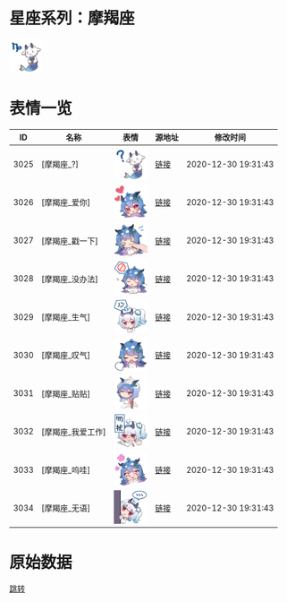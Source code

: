 # 星座系列：摩羯座

<img src="./cover.png" height="60" alt="cover" />

# 表情一览

|ID|名称|表情|源地址|修改时间|
|----|----|----|----|----|
|3025|[摩羯座_?]|<img src="./pic/003025_%5B摩羯座__%5D.png" height="60" alt="?"/>|[链接](http://i0.hdslb.com/bfs/emote/494dc137e39eea0d9e5610b96edaf65a0b1196b5.png)|2020-12-30 19:31:43|
|3026|[摩羯座_爱你]|<img src="./pic/003026_%5B摩羯座_爱你%5D.png" height="60" alt="爱你"/>|[链接](http://i0.hdslb.com/bfs/emote/86bf7b1cb5bb5b991411c0177458388cb06c613f.png)|2020-12-30 19:31:43|
|3027|[摩羯座_戳一下]|<img src="./pic/003027_%5B摩羯座_戳一下%5D.png" height="60" alt="戳一下"/>|[链接](http://i0.hdslb.com/bfs/emote/c5a79cba5ec225522e9391e3e6b038cc4c154a4d.png)|2020-12-30 19:31:43|
|3028|[摩羯座_没办法]|<img src="./pic/003028_%5B摩羯座_没办法%5D.png" height="60" alt="没办法"/>|[链接](http://i0.hdslb.com/bfs/emote/a784d8db85da13c936d66e62304354978dce069b.png)|2020-12-30 19:31:43|
|3029|[摩羯座_生气]|<img src="./pic/003029_%5B摩羯座_生气%5D.png" height="60" alt="生气"/>|[链接](http://i0.hdslb.com/bfs/emote/c4a7b2c81f01f599aa5bd92bf891faa806b24573.png)|2020-12-30 19:31:43|
|3030|[摩羯座_叹气]|<img src="./pic/003030_%5B摩羯座_叹气%5D.png" height="60" alt="叹气"/>|[链接](http://i0.hdslb.com/bfs/emote/ed0da075ae7eea9111407865ab415d3c40e2d941.png)|2020-12-30 19:31:43|
|3031|[摩羯座_贴贴]|<img src="./pic/003031_%5B摩羯座_贴贴%5D.png" height="60" alt="贴贴"/>|[链接](http://i0.hdslb.com/bfs/emote/df2478cb87ec7a3cfbb3b0d6688cc15dd4877886.png)|2020-12-30 19:31:43|
|3032|[摩羯座_我爱工作]|<img src="./pic/003032_%5B摩羯座_我爱工作%5D.png" height="60" alt="我爱工作"/>|[链接](http://i0.hdslb.com/bfs/emote/b88ecdbc2b63a2624fd9086c70771786e97d8eeb.png)|2020-12-30 19:31:43|
|3033|[摩羯座_呜哇]|<img src="./pic/003033_%5B摩羯座_呜哇%5D.png" height="60" alt="呜哇"/>|[链接](http://i0.hdslb.com/bfs/emote/656f5cd405801f198f0a8f8f945f4b550e9d0d31.png)|2020-12-30 19:31:43|
|3034|[摩羯座_无语]|<img src="./pic/003034_%5B摩羯座_无语%5D.png" height="60" alt="无语"/>|[链接](http://i0.hdslb.com/bfs/emote/88879e8ccb27fb5bc6682b896f916f54169f3177.png)|2020-12-30 19:31:43|

# 原始数据

[跳转](./raw.json)

